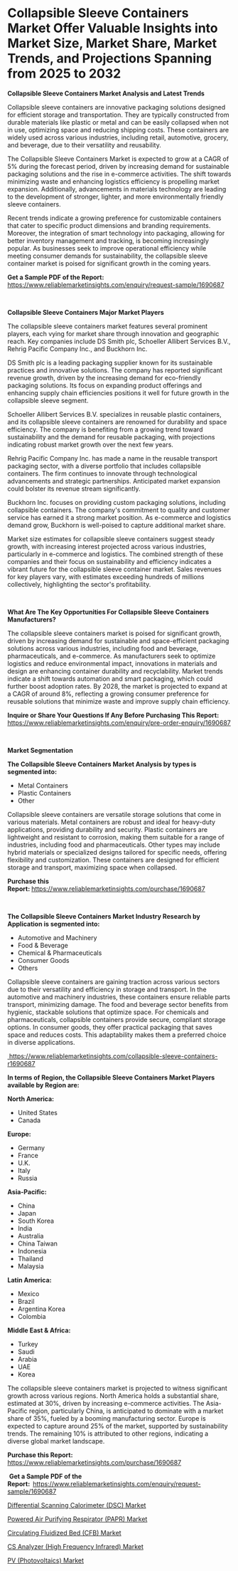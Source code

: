 <p><h1>Collapsible Sleeve Containers Market Offer Valuable Insights into Market Size, Market Share, Market Trends, and Projections Spanning from 2025 to 2032</h1></p><p><strong>Collapsible Sleeve Containers Market Analysis and Latest Trends</strong></p>
<p><p>Collapsible sleeve containers are innovative packaging solutions designed for efficient storage and transportation. They are typically constructed from durable materials like plastic or metal and can be easily collapsed when not in use, optimizing space and reducing shipping costs. These containers are widely used across various industries, including retail, automotive, grocery, and beverage, due to their versatility and reusability.</p><p>The Collapsible Sleeve Containers Market is expected to grow at a CAGR of 5% during the forecast period, driven by increasing demand for sustainable packaging solutions and the rise in e-commerce activities. The shift towards minimizing waste and enhancing logistics efficiency is propelling market expansion. Additionally, advancements in materials technology are leading to the development of stronger, lighter, and more environmentally friendly sleeve containers.</p><p>Recent trends indicate a growing preference for customizable containers that cater to specific product dimensions and branding requirements. Moreover, the integration of smart technology into packaging, allowing for better inventory management and tracking, is becoming increasingly popular. As businesses seek to improve operational efficiency while meeting consumer demands for sustainability, the collapsible sleeve container market is poised for significant growth in the coming years.</p></p>
<p><strong>Get a Sample PDF of the Report:&nbsp;</strong> <a href="https://www.reliablemarketinsights.com/enquiry/request-sample/1690687?utm_campaign=2199&utm_medium=2&utm_source=Github&utm_content=ia&utm_term=28022025&utm_id=collapsible-sleeve-containers">https://www.reliablemarketinsights.com/enquiry/request-sample/1690687</a></p>
<p>&nbsp;</p>
<p><strong>Collapsible Sleeve Containers Major Market Players</strong></p>
<p><p>The collapsible sleeve containers market features several prominent players, each vying for market share through innovation and geographic reach. Key companies include DS Smith plc, Schoeller Allibert Services B.V., Rehrig Pacific Company Inc., and Buckhorn Inc. </p><p>DS Smith plc is a leading packaging supplier known for its sustainable practices and innovative solutions. The company has reported significant revenue growth, driven by the increasing demand for eco-friendly packaging solutions. Its focus on expanding product offerings and enhancing supply chain efficiencies positions it well for future growth in the collapsible sleeve segment.</p><p>Schoeller Allibert Services B.V. specializes in reusable plastic containers, and its collapsible sleeve containers are renowned for durability and space efficiency. The company is benefiting from a growing trend toward sustainability and the demand for reusable packaging, with projections indicating robust market growth over the next few years.</p><p>Rehrig Pacific Company Inc. has made a name in the reusable transport packaging sector, with a diverse portfolio that includes collapsible containers. The firm continues to innovate through technological advancements and strategic partnerships. Anticipated market expansion could bolster its revenue stream significantly.</p><p>Buckhorn Inc. focuses on providing custom packaging solutions, including collapsible containers. The company's commitment to quality and customer service has earned it a strong market position. As e-commerce and logistics demand grow, Buckhorn is well-poised to capture additional market share.</p><p>Market size estimates for collapsible sleeve containers suggest steady growth, with increasing interest projected across various industries, particularly in e-commerce and logistics. The combined strength of these companies and their focus on sustainability and efficiency indicates a vibrant future for the collapsible sleeve container market. Sales revenues for key players vary, with estimates exceeding hundreds of millions collectively, highlighting the sector's profitability.</p></p>
<p>&nbsp;</p>
<p><strong>What Are The Key Opportunities For Collapsible Sleeve Containers Manufacturers?</strong></p>
<p><p>The collapsible sleeve containers market is poised for significant growth, driven by increasing demand for sustainable and space-efficient packaging solutions across various industries, including food and beverage, pharmaceuticals, and e-commerce. As manufacturers seek to optimize logistics and reduce environmental impact, innovations in materials and design are enhancing container durability and recyclability. Market trends indicate a shift towards automation and smart packaging, which could further boost adoption rates. By 2028, the market is projected to expand at a CAGR of around 8%, reflecting a growing consumer preference for reusable solutions that minimize waste and improve supply chain efficiency.</p></p>
<p><strong>Inquire or Share Your Questions If Any Before Purchasing This Report:</strong> <a href="https://www.reliablemarketinsights.com/enquiry/pre-order-enquiry/1690687?utm_campaign=2199&utm_medium=2&utm_source=Github&utm_content=ia&utm_term=28022025&utm_id=collapsible-sleeve-containers">https://www.reliablemarketinsights.com/enquiry/pre-order-enquiry/1690687</a></p>
<p>&nbsp;</p>
<p><strong>Market Segmentation</strong></p>
<p><strong>The Collapsible Sleeve Containers Market Analysis by types is segmented into:</strong></p>
<p><ul><li>Metal Containers</li><li>Plastic Containers</li><li>Other</li></ul></p>
<p><p>Collapsible sleeve containers are versatile storage solutions that come in various materials. Metal containers are robust and ideal for heavy-duty applications, providing durability and security. Plastic containers are lightweight and resistant to corrosion, making them suitable for a range of industries, including food and pharmaceuticals. Other types may include hybrid materials or specialized designs tailored for specific needs, offering flexibility and customization. These containers are designed for efficient storage and transport, maximizing space when collapsed.</p></p>
<p><strong>Purchase this Report:&nbsp;</strong><a href="https://www.reliablemarketinsights.com/purchase/1690687?utm_campaign=2199&utm_medium=2&utm_source=Github&utm_content=ia&utm_term=28022025&utm_id=collapsible-sleeve-containers">https://www.reliablemarketinsights.com/purchase/1690687</a></p>
<p>&nbsp;</p>
<p><strong>The Collapsible Sleeve Containers Market Industry Research by Application is segmented into:</strong></p>
<p><ul><li>Automotive and Machinery</li><li>Food & Beverage</li><li>Chemical & Pharmaceuticals</li><li>Consumer Goods</li><li>Others</li></ul></p>
<p><p>Collapsible sleeve containers are gaining traction across various sectors due to their versatility and efficiency in storage and transport. In the automotive and machinery industries, these containers ensure reliable parts transport, minimizing damage. The food and beverage sector benefits from hygienic, stackable solutions that optimize space. For chemicals and pharmaceuticals, collapsible containers provide secure, compliant storage options. In consumer goods, they offer practical packaging that saves space and reduces costs. This adaptability makes them a preferred choice in diverse applications.</p></p>
<p><a href="https://www.reliablemarketinsights.com/collapsible-sleeve-containers-r1690687?utm_campaign=2199&utm_medium=2&utm_source=Github&utm_content=ia&utm_term=28022025&utm_id=collapsible-sleeve-containers">&nbsp;https://www.reliablemarketinsights.com/collapsible-sleeve-containers-r1690687</a></p>
<p><strong>In terms of Region, the Collapsible Sleeve Containers Market Players available by Region are:</strong></p>
<p>
    <p> <strong> North America: </strong>
        <ul>
            <li>United States</li>
            <li>Canada</li>
        </ul>
        </p> 
    <p> <strong> Europe: </strong>
        <ul>
            <li>Germany</li>
            <li>France</li>
            <li>U.K.</li>
            <li>Italy</li>
            <li>Russia</li>
        </ul>
        </p> 
    <p> <strong> Asia-Pacific: </strong>
        <ul>
            <li>China</li>
            <li>Japan</li>
            <li>South Korea</li>
            <li>India</li>
            <li>Australia</li>
            <li>China Taiwan</li>
            <li>Indonesia</li>
            <li>Thailand</li>
            <li>Malaysia</li>
        </ul>
        </p> 
    <p> <strong> Latin America: </strong>
        <ul>
            <li>Mexico</li>
            <li>Brazil</li>
            <li>Argentina Korea</li>
            <li>Colombia</li>
        </ul>
        </p> 
    <p> <strong> Middle East & Africa: </strong>
        <ul>
            <li>Turkey</li>
            <li>Saudi</li>
            <li>Arabia</li>
            <li>UAE</li>
            <li>Korea</li>
        </ul>
    </p>
    </p>
<p><p>The collapsible sleeve containers market is projected to witness significant growth across various regions. North America holds a substantial share, estimated at 30%, driven by increasing e-commerce activities. The Asia-Pacific region, particularly China, is anticipated to dominate with a market share of 35%, fueled by a booming manufacturing sector. Europe is expected to capture around 25% of the market, supported by sustainability trends. The remaining 10% is attributed to other regions, indicating a diverse global market landscape.</p></p>
<p><strong>Purchase this Report: </strong><a href="https://www.reliablemarketinsights.com/purchase/1690687?utm_campaign=2199&utm_medium=2&utm_source=Github&utm_content=ia&utm_term=28022025&utm_id=collapsible-sleeve-containers">https://www.reliablemarketinsights.com/purchase/1690687</a></p>
<p>&nbsp;<strong>Get a Sample PDF of the Report:&nbsp;&nbsp;</strong><a href="https://www.reliablemarketinsights.com/enquiry/request-sample/1690687?utm_campaign=2199&utm_medium=2&utm_source=Github&utm_content=ia&utm_term=28022025&utm_id=collapsible-sleeve-containers">https://www.reliablemarketinsights.com/enquiry/request-sample/1690687</a></p>
<p><strong></strong></p>
<p><p><a href="https://github.com/avikalitesjj/Market-Research-Report-List-1/blob/main/differential-scanning-calorimeter-dsc-market.md?utm_campaign=2199&utm_medium=2&utm_source=Github&utm_content=ia&utm_term=28022025&utm_id=collapsible-sleeve-containers">Differential Scanning Calorimeter (DSC) Market</a></p><p><a href="https://github.com/biltzjusko10/Market-Research-Report-List-1/blob/main/powered-air-purifying-respirator-papr-market.md?utm_campaign=2199&utm_medium=2&utm_source=Github&utm_content=ia&utm_term=28022025&utm_id=collapsible-sleeve-containers">Powered Air Purifying Respirator (PAPR) Market</a></p><p><a href="https://github.com/pomasifilo/Market-Research-Report-List-1/blob/main/circulating-fluidized-bed-cfb-market.md?utm_campaign=2199&utm_medium=2&utm_source=Github&utm_content=ia&utm_term=28022025&utm_id=collapsible-sleeve-containers">Circulating Fluidized Bed (CFB) Market</a></p><p><a href="https://github.com/aletamarliay/Market-Research-Report-List-1/blob/main/cs-analyzer-high-frequency-infrared-market.md?utm_campaign=2199&utm_medium=2&utm_source=Github&utm_content=ia&utm_term=28022025&utm_id=collapsible-sleeve-containers">CS Analyzer (High Frequency Infrared) Market</a></p><p><a href="https://github.com/snookhafizlp/Market-Research-Report-List-1/blob/main/pv-photovoltaics-market.md?utm_campaign=2199&utm_medium=2&utm_source=Github&utm_content=ia&utm_term=28022025&utm_id=collapsible-sleeve-containers">PV (Photovoltaics) Market</a></p></p>